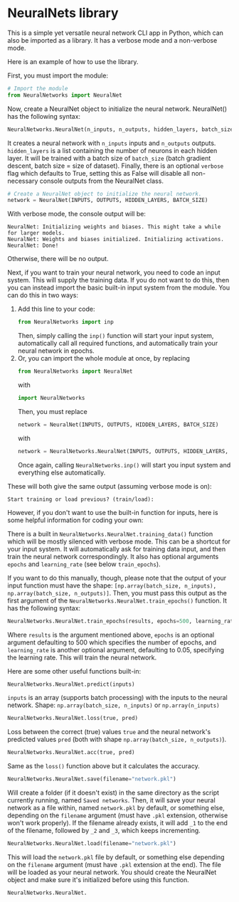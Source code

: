 # NeuralNets library
This is a simple yet versatile neural network CLI app in Python, which can also be imported as a library. It has a verbose mode and a non-verbose mode.

Here is an example of how to use the library.

First, you must import the module:
```python
# Import the module
from NeuralNetworks import NeuralNet
```
Now, create a NeuralNet object to initialize the neural network. NeuralNet() has the following syntax: 
```python
NeuralNetworks.NeuralNet(n_inputs, n_outputs, hidden_layers, batch_size, verbose=True)
```
It creates a neural network with `n_inputs` inputs and `n_outputs` outputs. `hidden_layers` is a list containing the number of neurons in each hidden layer. It will be trained with a batch size of `batch_size` (batch gradient descent, batch size = size of dataset). Finally, there is an optional `verbose` flag which defaults to True, setting this as False will disable all non-necessary console outputs from the NeuralNet class.
```python
# Create a NeuralNet object to initialize the neural network.
network = NeuralNet(INPUTS, OUTPUTS, HIDDEN_LAYERS, BATCH_SIZE)
```
With verbose mode, the console output will be:
```
NeuralNet: Initializing weights and biases. This might take a while for larger models.
NeuralNet: Weights and biases initialized. Initializing activations.
NeuralNet: Done!
```
Otherwise, there will be no output.

Next, if you want to train your neural network, you need to code an input system. This will supply the training data. If you do not want to do this, then you can instead import the basic built-in input system from the module. You can do this in two ways:
1. Add this line to your code:
   ```python
   from NeuralNetworks import inp
   ```
   Then, simply calling the `inp()` function will start your input system, automatically call all required functions, and automatically train your neural network in epochs.
2. Or, you can import the whole module at once, by replacing
   ```python
   from NeuralNetworks import NeuralNet
   ```
   with
   ```python
   import NeuralNetworks
   ```
   Then, you must replace
   ```python
   network = NeuralNet(INPUTS, OUTPUTS, HIDDEN_LAYERS, BATCH_SIZE)
   ```
   with
   ```python
   network = NeuralNetworks.NeuralNet(INPUTS, OUTPUTS, HIDDEN_LAYERS, BATCH_SIZE)
   ```
   Once again, calling `NeuralNetworks.inp()` will start you input system and everything else automatically.

These will both give the same output (assuming verbose mode is on):
```
Start training or load previous? (train/load): 
```
However, if you don't want to use the built-in function for inputs, here is some helpful information for coding your own:

There is a built in `NeuralNetworks.NeuralNet.training_data()` function which will be mostly silenced with verbose mode. This can be a shortcut for your input system. It will automatically ask for training data input, and then train the neural network correspondingly. It also has optional arguments `epochs` and `learning_rate` (see below `train_epochs`).

If you want to do this manually, though, please note that the output of your input function must have the shape: `[np.array(batch_size, n_inputs), np.array(batch_size, n_outputs)]`. Then, you must pass this output as the first argument of the `NeuralNetworks.NeuralNet.train_epochs()` function. It has the following syntax:
```python
NeuralNetworks.NeuralNet.train_epochs(results, epochs=500, learning_rate=0.05)
```
Where `results` is the argument mentioned above, `epochs` is an optional argument defaulting to 500 which specifies the number of epochs, and `learning_rate` is another optional argument, defaulting to 0.05, specifying the learning rate. This will train the neural network.

Here are some other useful functions built-in:
```python
NeuralNetworks.NeuralNet.predict(inputs)
```
`inputs` is an array (supports batch processing) with the inputs to the neural network. Shape: `np.array(batch_size, n_inputs)` or `np.array(n_inputs)`
```python
NeuralNetworks.NeuralNet.loss(true, pred)
```
Loss between the correct (true) values `true` and the neural network's predicted values `pred` (both with shape `np.array(batch_size, n_outputs)`).
```python
NeuralNetworks.NeuralNet.acc(true, pred)
```
Same as the `loss()` function above but it calculates the accuracy.
```python
NeuralNetworks.NeuralNet.save(filename="network.pkl")
```
Will create a folder (if it doesn't exist) in the same directory as the script currently running, named `Saved networks`. Then, it will save your neural network as a file within, named `network.pkl` by default, or something else, depending on the `filename` argument (must have `.pkl` extension, otherwise won't work properly). If the filename already exists, it will add `_1` to the end of the filename, followed by `_2` and `_3`, which keeps incrementing.
```python
NeuralNetworks.NeuralNet.load(filename="network.pkl")
```
This will load the `network.pkl` file by default, or something else depending on the `filename` argument (must have `.pkl` extension at the end). The file will be loaded as your neural network. You should create the NeuralNet object and make sure it's initialized before using this function.
```python
NeuralNetworks.NeuralNet.
```
